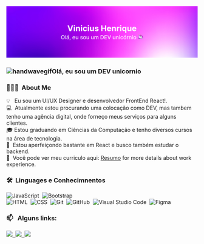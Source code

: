<img src="imagem_2023-05-22_065657101.png">

### <img alt="handwavegif" src="https://user-images.githubusercontent.com/39513876/112366216-8cfe7400-8cfe-11eb-8116-7d3dbae20e97.gif" width='40' text-align="center"/>Olá, eu sou um DEV unicornio 

### 👨🏻‍💻 &nbsp;About Me

💡 &nbsp; Eu sou um UI/UX Designer e desenvolvedor FrontEnd React!.\
💻 &nbsp;Atualmente estou procurando uma colocação como DEV, mas tambem tenho uma agência digital, onde forneço meus serviços para alguns clientes.\
🎓&nbsp;Estou graduando em Ciências da Computação e tenho diversos cursos na área de tecnologia.\
🌱 &nbsp;Estou aperfeiçondo bastante em React e busco também estudar o backend.\
📄 &nbsp;Você pode ver meu curriculo aqui: [Resumo](https://github.com/vinidyoxes/vinidyoxes/blob/main/DESENVOLVEDOR%20FR0NT%20ENDv2.pdf) for more details about work experience.


### 🛠 &nbsp;Linguages e Conhecimnentos

![JavaScript](https://img.shields.io/badge/-JavaScript-05122A?style=flat&logo=javascript)&nbsp;
![Bootstrap](https://img.shields.io/badge/-Bootstrap-05122A?style=flat&logo=bootstrap&logoColor=563D7C)\
![HTML](https://img.shields.io/badge/-HTML-05122A?style=flat&logo=HTML5)&nbsp;
![CSS](https://img.shields.io/badge/-CSS-05122A?style=flat&logo=CSS3&logoColor=1572B6)&nbsp;
![Git](https://img.shields.io/badge/-Git-05122A?style=flat&logo=git)&nbsp;
![GitHub](https://img.shields.io/badge/-GitHub-05122A?style=flat&logo=github)&nbsp;
![Visual Studio Code](https://img.shields.io/badge/-Visual%20Studio%20Code-05122A?style=flat&logo=visual-studio-code&logoColor=007ACC)&nbsp;
![Figma](https://img.shields.io/badge/figma-%23F24E1E.svg?style=flat&logo=figma&logoColor=white)

### 📫 &nbsp; Alguns links:


<a href="https://www.linkedin.com/in/viniciushenrique-silva//"><img height="25px" src="https://cdn.jsdelivr.net/gh/devicons/devicon/icons/linkedin/linkedin-original.svg" />&nbsp;
<a href="https://www.behance.net/vinidyoxes"><img height="25px" src="https://cdn.jsdelivr.net/gh/devicons/devicon/icons/behance/behance-original.svg" />&nbsp;
<a href="https://furyagency.sytes.net"><img height="25px" src="https://png.pngtree.com/element_our/png/20181130/web-search-vector-icon-png_253149.jpg"/></a> &nbsp;
